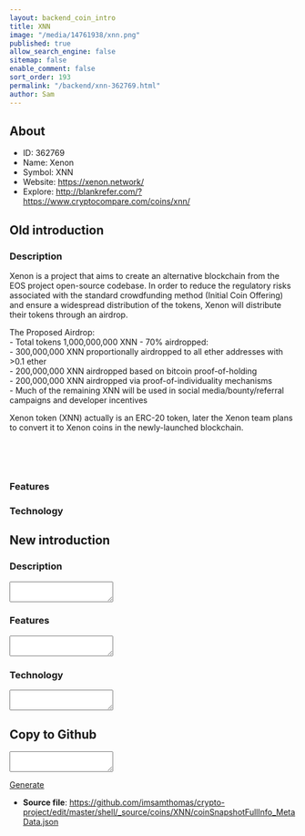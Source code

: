 ```yaml
---
layout: backend_coin_intro
title: XNN
image: "/media/14761938/xnn.png"
published: true
allow_search_engine: false
sitemap: false
enable_comment: false
sort_order: 193
permalink: "/backend/xnn-362769.html"
author: Sam
---
```


## About

- ID: 362769
- Name: Xenon
- Symbol: XNN
- Website: https://xenon.network/
- Explore: http://blankrefer.com/?https://www.cryptocompare.com/coins/xnn/


## Old introduction

### Description

<p>Xenon is a project that aims to create an alternative blockchain from the EOS project open-source codebase. In order to reduce the regulatory risks associated with the standard crowdfunding method (Initial Coin Offering) and ensure a widespread distribution of the tokens, Xenon will distribute their tokens through an airdrop.</p><p>The Proposed Airdrop:<br />- Total tokens 1,000,000,000 XNN - 70% airdropped:<br />- 300,000,000 XNN proportionally airdropped to all ether addresses with &gt;0.1 ether <br />- 200,000,000 XNN airdropped based on bitcoin proof-of-holding <br />- 200,000,000 XNN airdropped via proof-of-individuality mechanisms<br />- Much of the remaining XNN will be used in social media/bounty/referral campaigns and developer incentives</p><p>Xenon token (XNN) actually is an ERC-20 token, later the Xenon team plans to convert it to Xenon coins in the newly-launched blockchain.</p><p> </p><p> </p>

### Features


### Technology




## New introduction


### Description
<textarea id="meta_description" name="description"></textarea>

### Features
<textarea id="meta_features" name="features"></textarea>

### Technology
<textarea id="meta_technology" name="technology"></textarea>


## Copy to Github

<textarea id="coinsnapshotfullinfo_metadata"></textarea>

<a href="#gen" onclick="generateMetaDatJson()">Generate</a>

- **Source file**: <a href="https://github.com/imsamthomas/crypto-project/edit/master/shell/_source/coins/XNN/coinSnapshotFullInfo_MetaData.json">https://github.com/imsamthomas/crypto-project/edit/master/shell/_source/coins/XNN/coinSnapshotFullInfo_MetaData.json</a>

